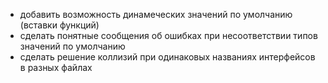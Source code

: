 - добавить возможность динамеческих значений по умолчанию (вставки функций)
- сделать понятные сообщения об ошибках при несоответствии типов значений по умолчанию
- сделать решение коллизий при одинаковых названиях интерфейсов в разных файлах